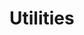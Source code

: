 
# Utilities

```{doxygendefine} CORE_PP_EMPTY
```

```{doxygendefine} CORE_PP_COMMA
```

```{doxygendefine} CORE_PP_LPAREN
```

```{doxygendefine} CORE_PP_RPAREN
```

```{doxygendefine} CORE_PP_PASS
```

```{doxygendefine} CORE_PP_HAS_ARGS
```

```{doxygendefine} CORE_PP_STRINGIZE
```

```{doxygendefine} CORE_PP_UNPAREN
```

```{doxygendefine} CORE_PP_EVAL
```

```{doxygendefine} CORE_PP_DEFER1
```

```{doxygendefine} CORE_PP_DEFER2
```

```{doxygendefine} CORE_PP_DEFER3
```

```{doxygendefine} CORE_PP_DEFER4
```

```{doxygendefine} CORE_PP_EVAL_CARTESIAN_PRODUCE_SEQ
```
